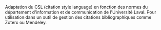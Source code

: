 Adaptation du CSL (citation style language) en fonction des normes du département d'information et de communication de l'Université Laval.
Pour utilisation dans un outil de gestion des citations bibliographiques comme Zotero ou Mendeley.
